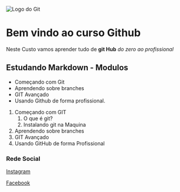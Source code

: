 ![Logo do Git](https://git-scm.com/images/logos/logomark-orange@2x.png)
# Bem vindo ao curso Github
Neste Custo vamos aprender tudo de **git Hub** _do zero ao profissional_



## Estudando Markdown - Modulos
* Começando com Git
* Aprendendo sobre branches
* GIT Avançado
* Usando Github de forma profissional.


1. Começando com GIT
   1. O que é git?
   2. Instalando git na Maquina
2. Aprendendo sobre branches
3. GIT Avançado
4. Usando GitHub de forma Profissional

### Rede Social
[Instagram](https://google.com.br)

[Facebook](https://facebook.com)